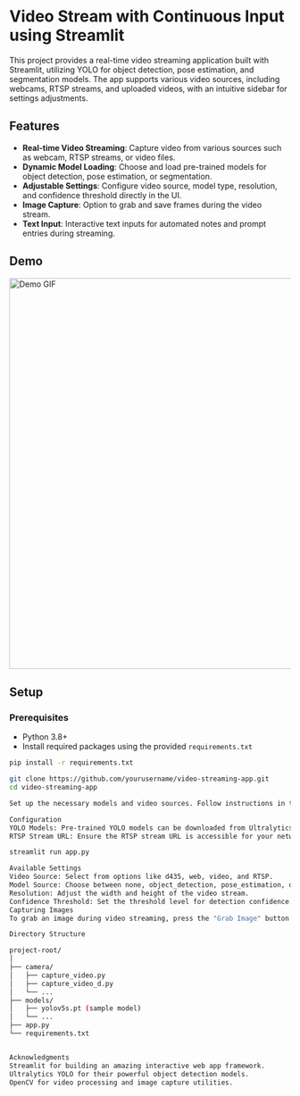 # Video Stream with Continuous Input using Streamlit

This project provides a real-time video streaming application built with Streamlit, utilizing YOLO for object detection, pose estimation, and segmentation models. The app supports various video sources, including webcams, RTSP streams, and uploaded videos, with an intuitive sidebar for settings adjustments.

## Features

- **Real-time Video Streaming**: Capture video from various sources such as webcam, RTSP streams, or video files.
- **Dynamic Model Loading**: Choose and load pre-trained models for object detection, pose estimation, or segmentation.
- **Adjustable Settings**: Configure video source, model type, resolution, and confidence threshold directly in the UI.
- **Image Capture**: Option to grab and save frames during the video stream.
- **Text Input**: Interactive text inputs for automated notes and prompt entries during streaming.

## Demo

<img src="path/to/demo.gif" alt="Demo GIF" width="700"/>

## Setup

### Prerequisites

- Python 3.8+
- Install required packages using the provided `requirements.txt`

```bash
pip install -r requirements.txt

git clone https://github.com/yourusername/video-streaming-app.git
cd video-streaming-app

Set up the necessary models and video sources. Follow instructions in the Configuration section below.

Configuration
YOLO Models: Pre-trained YOLO models can be downloaded from Ultralytics YOLO repository.
RTSP Stream URL: Ensure the RTSP stream URL is accessible for your network.

streamlit run app.py

Available Settings
Video Source: Select from options like d435, web, video, and RTSP.
Model Source: Choose between none, object_detection, pose_estimation, or segmentation.
Resolution: Adjust the width and height of the video stream.
Confidence Threshold: Set the threshold level for detection confidence.
Capturing Images
To grab an image during video streaming, press the "Grab Image" button. The image will be saved temporarily, and a preview will be shown in the app.

Directory Structure

project-root/
│
├── camera/
│   ├── capture_video.py
│   ├── capture_video_d.py
│   └── ...
├── models/
│   ├── yolov5s.pt (sample model)
│   └── ...
├── app.py
└── requirements.txt


Acknowledgments
Streamlit for building an amazing interactive web app framework.
Ultralytics YOLO for their powerful object detection models.
OpenCV for video processing and image capture utilities.

